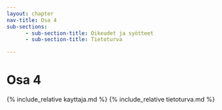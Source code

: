 ```yaml
---
layout: chapter
nav-title: Osa 4
sub-sections:
      - sub-section-title: Oikeudet ja syötteet
      - sub-section-title: Tietoturva

---
```

# Osa 4

{% include_relative kayttaja.md %}
{% include_relative tietoturva.md %}
